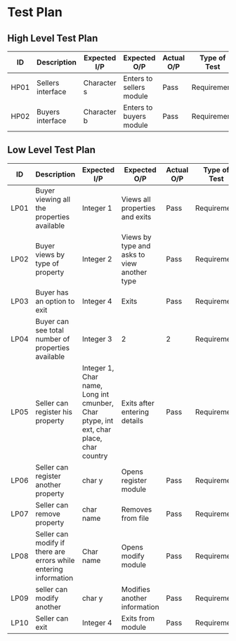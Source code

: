 # Test Plan


## High Level Test Plan


| ID | Description | Expected I/P | Expected O/P | Actual O/P | Type of Test |
|----|----------------------|-------------|-------------|-------------|--------------|
|HP01|Sellers interface | Character s| Enters to sellers module| Pass| Requirement |
|HP02| Buyers interface| Character b| Enters to buyers module| Pass| Requirement|



## Low Level Test Plan


|ID| Description | Expected I/P | Expected O/P| Actual O/P | Type of Test|
|----|------------------------|---------------|--------------|---------------|---------------|
|LP01| Buyer viewing all the properties available| Integer 1| Views all properties and exits | Pass | Requirement|
|LP02| Buyer views by type of property| Integer 2| Views by type and asks to view another type| Pass| Requirement|
|LP03| Buyer has an option to exit| Integer 4|Exits |Pass| Requirement|
|LP04| Buyer can see total number of properties available| Integer 3|  2| 2| Requirement|
|LP05| Seller can register his property|Integer 1, Char name, Long int cmunber, Char ptype, int ext, char place, char country|Exits after entering details|Pass|Requirement|
|LP06| Seller can register another property|char y| Opens register module|Pass| Requirement|
|LP07|Seller can remove property| char name|Removes from file| Pass |Requirement|
|LP08| Seller can modify if there are errors while entering information| Char name|Opens modify module| Pass| Requirement|
|LP09|seller can modify another |char y|Modifies another information|Pass| Requirement|
|LP10|Seller can exit|Integer 4| Exits from module|Pass|Requirement|